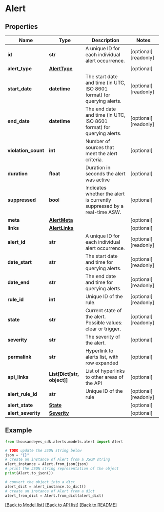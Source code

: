 # Alert


## Properties

Name | Type | Description | Notes
------------ | ------------- | ------------- | -------------
**id** | **str** | A unique ID for each individual alert occurrence. | [optional] [readonly] 
**alert_type** | [**AlertType**](AlertType.md) |  | [optional] 
**start_date** | **datetime** | The start date and time (in UTC, ISO 8601 format) for querying alerts. | [optional] [readonly] 
**end_date** | **datetime** | The end date and time (in UTC, ISO 8601 format) for querying alerts. | [optional] [readonly] 
**violation_count** | **int** | Number of sources that meet the alert criteria. | [optional] 
**duration** | **float** | Duration in seconds the alert was active | [optional] 
**suppressed** | **bool** | Indicates whether the alert is currently suppressed by a real-time ASW. | [optional] 
**meta** | [**AlertMeta**](AlertMeta.md) |  | [optional] 
**links** | [**AlertLinks**](AlertLinks.md) |  | [optional] 
**alert_id** | **str** | A unique ID for each individual alert occurrence. | [optional] [readonly] 
**date_start** | **str** | The start date and time for querying alerts. | [optional] [readonly] 
**date_end** | **str** | The end date and time for querying alerts. | [optional] [readonly] 
**rule_id** | **int** | Unique ID of the rule. | [optional] [readonly] 
**state** | **str** | Current state of the alert. Possible values: clear or trigger. | [optional] [readonly] 
**severity** | **str** | The severity of the alert. | [optional] 
**permalink** | **str** | Hyperlink to alerts list, with row expanded | [optional] 
**api_links** | **List[Dict[str, object]]** | List of hyperlinks to other areas of the API | [optional] 
**alert_rule_id** | **str** | Unique ID of the rule | [optional] [readonly] 
**alert_state** | [**State**](State.md) |  | [optional] 
**alert_severity** | [**Severity**](Severity.md) |  | [optional] 

## Example

```python
from thousandeyes_sdk.alerts.models.alert import Alert

# TODO update the JSON string below
json = "{}"
# create an instance of Alert from a JSON string
alert_instance = Alert.from_json(json)
# print the JSON string representation of the object
print(Alert.to_json())

# convert the object into a dict
alert_dict = alert_instance.to_dict()
# create an instance of Alert from a dict
alert_from_dict = Alert.from_dict(alert_dict)
```
[[Back to Model list]](../README.md#documentation-for-models) [[Back to API list]](../README.md#documentation-for-api-endpoints) [[Back to README]](../README.md)


